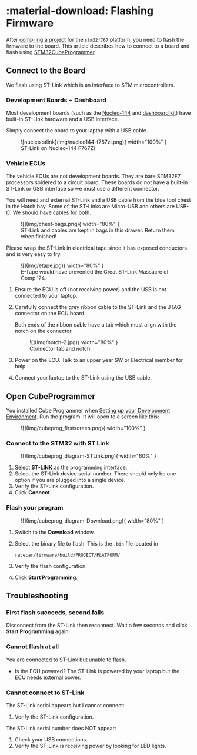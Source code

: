 # :material-download: Flashing Firmware

After [compiling a project](/docs/firmware/compile-project.md) for the `stm32f767` platform, you need to flash the firmware to the board. This article describes how to connect to a board and flash using [STM32CubeProgrammer](/docs/firmware/dev-setup.md/#stm32cubeprogrammer).

## Connect to the Board

We flash using ST-Link which is an interface to STM microcontrollers.

### Development Boards + Dashboard

Most development boards (such as the [Nucleo-144](https://www.st.com/en/evaluation-tools/nucleo-f767zi.html) and [dashboard kit](https://www.st.com/en/evaluation-tools/stm32f7508-dk.html)) have built-in ST-Link hardware and a USB interface.

Simply connect the board to your laptop with a USB cable.

<figure markdown="span">
  ![nucleo stlink](img/nucleo144-f767zi.png){ width="100%" }
  <figcaption>ST-Link on Nucleo-144 F767ZI</figcaption>
</figure>

### Vehicle ECUs

The vehicle ECUs are not development boards. They are bare STM32F7 processors soldered to a circuit board. These boards do not have a built-in ST-Link or USB interface so we must use a different connector.

You will need and external ST-Link and a USB cable from the blue tool chest in the Hatch bay. Some of the ST-Links are Micro-USB and others are USB-C. We should have cables for both.

<figure markdown="span">
![](img/chest-bags.png){ width="80%" }
<figcaption>ST-Link and cables are kept in bags in this drawer. Return them when finished!</figcaption>
</figure>

Please wrap the ST-Link in electrical tape since it has exposed conductors and is very easy to fry.

<figure markdown="span">
![](img/etape.jpg){ width="80%" }
<figcaption>E-Tape would have prevented the Great ST-Link Massacre of Comp '24.</figcaption>
</figure>

1. Ensure the ECU is off (not receiving power) and the USB is not connected to your laptop.
2. Carefully connect the grey ribbon cable to the ST-Link and the JTAG connector on the ECU board.

    Both ends of the ribbon cable have a tab which must align with the notch on the connector.

    <figure markdown="span">
    ![](img/notch-2.jpg){ width="80%" }
    <figcaption>Connector tab and notch</figcaption>
    </figure>

3. Power on the ECU. Talk to an upper year SW or Electrical member for help.
4. Connect your laptop to the ST-Link using the USB cable.

## Open CubeProgrammer

You installed Cube Programmer when [Setting up your Development Environment](/docs/firmware/dev-setup.md). Run the program. It will open to a screen like this:

<figure markdown="span">
![](img/cubeprog_firstscreen.png){ width="100%" }
</figure>

### Connect to the STM32 with ST Link

<figure markdown="span">
![](img/cubeprog_diagram-STLink.png){ width="60%" }
</figure>

1. Select __ST-LINK__ as the programming interface.
2. Select the ST-Link device serial number. There should only be one option if you are plugged into a single device.
3. Verify the ST-Link configuration.
4. Click __Connect__.

### Flash your program

<figure markdown="span">
![](img/cubeprog_diagram-Download.png){ width="80%" }
</figure>

1. Switch to the __Download__ window.
2. Select the binary file to flash. This is the `.bin` file located in

    ```text
    racecar/firmware/build/PROJECT/PLATFORM/
    ```

3. Verify the flash configuration.
4. Click __Start Programming__.

## Troubleshooting

### First flash succeeds, second fails

Disconnect from the ST-Link then reconnect. Wait a few seconds and click __Start Programming__ again.

### Cannot flash at all

You are connected to ST-Link but unable to flash.

* Is the ECU powered? The ST-Link is powered by your laptop but the ECU needs external power.

### Cannot connect to ST-Link

The ST-Link serial appears but I cannot connect:

1. Verify the ST-Link configuration.

The ST-Link serial number does NOT appear:

1. Check your USB connections.
2. Verify the ST-Link is receiving power by looking for LED lights.
